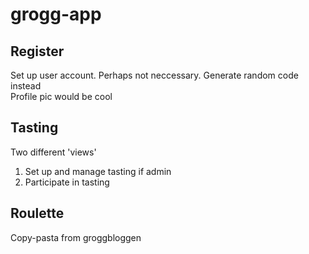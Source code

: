# grogg-app
## Register
Set up user account. Perhaps not neccessary. 
Generate random code instead  
Profile pic would be cool
## Tasting
Two different 'views'
1) Set up and manage tasting if admin
2) Participate in tasting

## Roulette
Copy-pasta from groggbloggen

